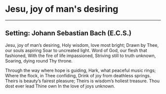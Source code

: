 # Jesu, joy of man's desiring

***

## Setting: Johann Sebastian Bach (E.C.S.)

 Jesu, joy of man’s desiring,
Holy wisdom, love most bright;
Drawn by Thee, our souls aspiring
Soar to uncreated light.
Word of God, our flesh that fashioned,
With the fire of life impassioned,
Striving still to truth unknown,
Soaring, dying round Thy throne.

Through the way where hope is guiding,
Hark, what peaceful music rings;
Where the flock, in Thee confiding,
Drink of joy from deathless springs.
Theirs is beauty’s fairest pleasure;
Theirs is wisdom’s holiest treasure.
Thou dost ever lead Thine own
In the love of joys unknown.